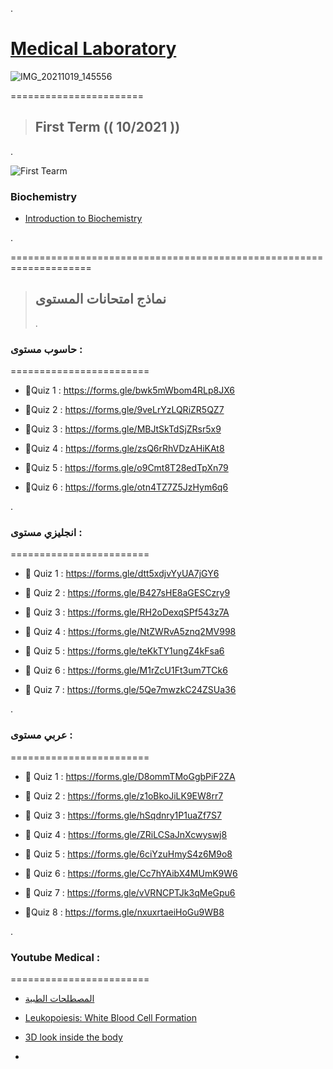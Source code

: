 .



 # [Medical Laboratory](http://portal.auct.edu.jo/auct-web/pages/students/dashboard.xhtml)



![IMG_20211019_145556](https://user-images.githubusercontent.com/36210723/138141226-504bae8b-4f8f-44bb-912a-2561659b1d5d.jpg)


=======================



> ## First Term (( 10/2021 )) 

.

![First Tearm](https://user-images.githubusercontent.com/36210723/136665671-5457f151-1eed-4b3d-b054-ff2bcdf8f063.png)




###  Biochemistry

- [Introduction to Biochemistry](https://github.com/nancyalaswad90/Medical-Laboratory/blob/main/4_6017067487399512639.pdf)


.


====================================================================




> ## نماذج امتحانات المستوى 
> .





### حاسوب مستوى :

========================


- 🔷Quiz 1 :
https://forms.gle/bwk5mWbom4RLp8JX6


- 🔷Quiz 2 :
https://forms.gle/9veLrYzLQRiZR5QZ7


- 🔷Quiz 3 :
https://forms.gle/MBJtSkTdSjZRsr5x9



- 🔷Quiz 4 :
https://forms.gle/zsQ6rRhVDzAHiKAt8


- 🔷Quiz 5 :
https://forms.gle/o9Cmt8T28edTpXn79



- 🔷Quiz 6 :
https://forms.gle/otn4TZ7Z5JzHym6q6



.


### انجليزي مستوى :

========================




- 🔷 Quiz 1 :
https://forms.gle/dtt5xdjvYyUA7jGY6


- 🔷 Quiz 2 :
https://forms.gle/B427sHE8aGESCzry9


- 🔷 Quiz 3 :
https://forms.gle/RH2oDexqSPf543z7A


- 🔷 Quiz 4 :
https://forms.gle/NtZWRvA5znq2MV998


- 🔷 Quiz 5 :
https://forms.gle/teKkTY1ungZ4kFsa6


- 🔷 Quiz 6 :
https://forms.gle/M1rZcU1Ft3um7TCk6



- 🔷 Quiz 7 :
https://forms.gle/5Qe7mwzkC24ZSUa36





.


### عربي  مستوى :

========================



- 🔷 Quiz 1 :
https://forms.gle/D8ommTMoGgbPiF2ZA


- 🔷 Quiz 2 :
https://forms.gle/z1oBkoJiLK9EW8rr7


- 🔷 Quiz 3 :
https://forms.gle/hSqdnry1P1uaZf7S7


- 🔷 Quiz 4 :
https://forms.gle/ZRiLCSaJnXcwyswj8


- 🔷 Quiz 5 :
https://forms.gle/6ciYzuHmyS4z6M9o8


- 🔷 Quiz 6 :
https://forms.gle/Cc7hYAibX4MUmK9W6


- 🔷 Quiz 7 :
https://forms.gle/vVRNCPTJk3qMeGpu6


- 🔷Quiz 8 :
https://forms.gle/nxuxrtaeiHoGu9WB8



.


###  Youtube Medical  :

========================


- [المصطلحات الطبية](https://www.youtube.com/watch?v=XFWC-hQg33A&list=PLc6mXdyglTOQkyhNJol2WBO5_hHWSYSSW)


- [Leukopoiesis: White Blood Cell Formation](https://www.youtube.com/watch?v=nyKxu7Kkguo)

- [3D look inside the body](https://www.youtube.com/watch?v=Kdf1VfPBSuw)
- 



